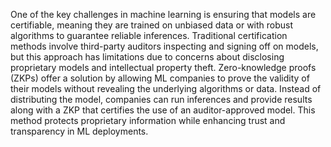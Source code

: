 One of the key challenges in machine learning is ensuring that models are certifiable, meaning they are trained on unbiased data or with robust algorithms to guarantee reliable inferences. Traditional certification methods involve third-party auditors inspecting and signing off on models, but this approach has limitations due to concerns about disclosing proprietary models and intellectual property theft. Zero-knowledge proofs (ZKPs) offer a solution by allowing ML companies to prove the validity of their models without revealing the underlying algorithms or data. Instead of distributing the model, companies can run inferences and provide results along with a ZKP that certifies the use of an auditor-approved model. This method protects proprietary information while enhancing trust and transparency in ML deployments.

